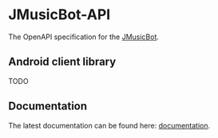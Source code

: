 # JMusicBot-API
The OpenAPI specification for the [JMusicBot](https://github.com/BjoernPetersen/JMusicBot).

## Android client library
TODO

## Documentation
The latest documentation can be found here: [documentation](https://felixgail.github.io/CircleCIArtifactProvider/index.html?vcs-type=github&user=BjoernPetersen&project=JMusicBot-API&build=latest&branch=master&filter=successful&path=docs/index.html&token=46dc7aefa69e32721cbdf9ec6e74645f52055c13).
